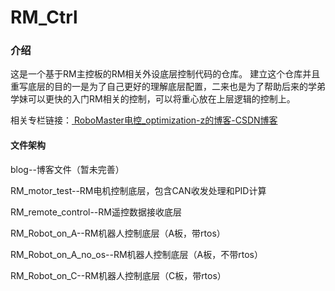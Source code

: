 # RM_Ctrl

### 介绍
这是一个基于RM主控板的RM相关外设底层控制代码的仓库。
建立这个仓库并且重写底层的目的一是为了自己更好的理解底层配置，二来也是为了帮助后来的学弟学妹可以更快的入门RM相关的控制，可以将重心放在上层逻辑的控制上。   

相关专栏链接：[ RoboMaster电控_optimization-z的博客-CSDN博客](https://blog.csdn.net/weixin_54448108/category_11929090.html)

#### 文件架构

blog--博客文件（暂未完善）

RM_motor_test--RM电机控制底层，包含CAN收发处理和PID计算

RM_remote_control--RM遥控数据接收底层

RM_Robot_on_A--RM机器人控制底层（A板，带rtos）

RM_Robot_on_A_no_os--RM机器人控制底层（A板，不带rtos）

RM_Robot_on_C--RM机器人控制底层（C板，带rtos）



